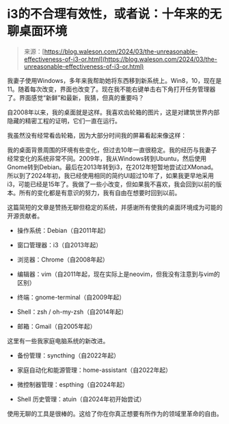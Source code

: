 <!--yml

分类：未分类

日期：2024-05-27 14:34:18

-->

# i3的不合理有效性，或者说：十年来的无聊桌面环境

> 来源：[https://blog.waleson.com/2024/03/the-unreasonable-effectiveness-of-i3-or.html](https://blog.waleson.com/2024/03/the-unreasonable-effectiveness-of-i3-or.html)

我妻子使用Windows，多年来我帮助她将东西移到新系统上。Win8，10，现在是11。随着每次改变，界面也改变了。现在我不能右键单击右下角打开任务管理器了。界面感觉“新鲜”和最新，我猜，但真的重要吗？

自2008年以来，我的桌面就是这样。我喜欢齿轮箱的图片，这是对建筑世界内部隐藏的精密工程的证明，它们一直在运行。

我虽然没有经常看齿轮箱，因为大部分时间我的屏幕看起来像这样：

我的桌面背景周围的环境有些变化，但过去10年一直很稳定。我的经历与我妻子经常变化的系统非常不同。2009年，我从Windows转到Ubuntu，然后使用Gnome转到Debian。最后在2013年转到i3，在2012年短暂地尝试过XMonad。所以到了2024年初，我已经使用相同的简约UI超过10年了，如果我更早地采用i3，可能已经是15年了。我做了一些小改变，但如果我不喜欢，我会回到以前的版本。所有的变化都是有意识的努力，我有自由在想要时回到以前。

这篇简短的文章是赞扬无聊但稳定的系统，并感谢所有使我的桌面环境成为可能的开源贡献者。

+   操作系统：Debian（自2011年起）

+   窗口管理器：i3（自2013年起）

+   浏览器：Chrome（自2008年起）

+   编辑器：vim（自2011年起，现在实际上是neovim，但我没有注意到与vim的区别）

+   终端：gnome-terminal（自2009年起）

+   Shell：zsh / oh-my-zsh（自2014年起）

+   邮箱：Gmail（自2005年起）

这里有一些我家庭电脑系统的新改进。

+   备份管理：syncthing（自2022年起）

+   家庭自动化和能源管理：home-assistant（自2022年起）

+   微控制器管理：espthing（自2024年起）

+   Shell 历史管理：atuin（自2024年初开始尝试）

使用无聊的工具是很棒的。这给了你在你真正想要有所作为的领域里革命的自由。
